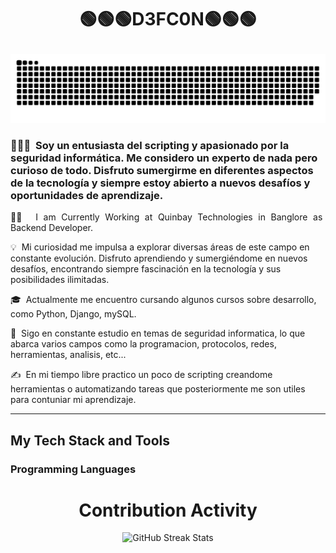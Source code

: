<h1><p align="center">🟢🟢🟢D3FC0N🟢🟢🟢</p></h1>

![snake gif](https://github.com/jazzerdeefcon/jazzerdeefcon/blob/main/grid-snake.svg)


 ### 👨🏻‍💻 &nbsp;Soy un entusiasta del scripting y apasionado por la seguridad informática. Me considero un experto de nada pero curioso de todo. Disfruto sumergirme en diferentes aspectos de la tecnología y siempre estoy abierto a nuevos desafíos y oportunidades de aprendizaje.
<p style="text-align: justify;">
👨‍💻 &nbsp;I am Currently Working at Quinbay Technologies in Banglore as Backend Developer.

💡 &nbsp;Mi curiosidad me impulsa a explorar diversas áreas de este campo en constante evolución. Disfruto aprendiendo y sumergiéndome en nuevos desafíos, encontrando siempre fascinación en la tecnología y sus posibilidades ilimitadas.

🎓 &nbsp;Actualmente me encuentro cursando algunos cursos sobre desarrollo, como Python, Django, mySQL.

🌱 &nbsp;Sigo en constante estudio en temas de seguridad informatica, lo que abarca varios campos como la programacion, protocolos, redes, herramientas, analisis, etc...

✍️ &nbsp;En mi tiempo libre practico un poco de scripting creandome herramientas o automatizando tareas que posteriormente me son utiles para contuniar mi aprendizaje.
</p>

****

## My Tech Stack and Tools

### Programming Languages

<p>

<div align=center>
       <h1>Contribution Activity</h1>
        <img src="https://github-readme-streak-stats.herokuapp.com/?user=jazzerdeefcon&theme=dark&date_format=j%20M%5B%20Y%5D&currStreakLabel=6FDA44&fire=6FDA44&ring=6FDA44" alt="GitHub Streak Stats" height="200" />
        <br>
        <br>
    </div>

